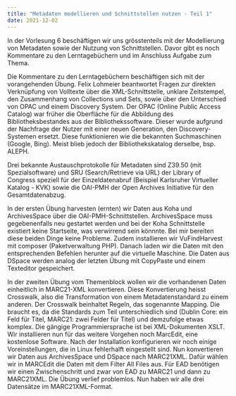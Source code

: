 ```yaml
---
title: "Metadaten modellieren und Schnittstellen nutzen - Teil 1"
date: 2021-12-02
---
```

In der Vorlesung 6 beschäftigen wir uns grösstenteils mit der Modellierung von Metadaten sowie der Nutzung von Schnittstellen. Davor gibt es noch Kommentare zu den Lerntagebüchern und im Anschluss Aufgabe zum Thema.

Die Kommentare zu den Lerntagebüchern beschäftigen sich mit der vorangehenden Übung. Felix Lohmeier beantwortet Fragen zur direkten Verknüpfung von Volltexte über die XML-Schnittstelle, unklare Zeitstempel, den Zusammenhang von Collections und Sets, sowie über den Unterschied von OPAC und einem Discovery System. Der OPAC (Online Public Access Catalog) war früher die Oberfläche für die Abbildung des Bibliotheksbestandes aus der Bibliothekssoftware. Dieser wurde aufgrund der Nachfrage der Nutzer mit einer neuen Generation, den Discovery-Systemen ersetzt. Diese funktionieren wie die bekannten Suchmaschinen (Google, Bing). Meist blieb jedoch der Bibliothekskatalog derselbe, bsp. ALEPH. 

Drei bekannte Austauschprotokolle für Metadaten sind Z39.50 (mit Spezialsoftware) und SRU (Search/Retrieve via URL) der Library of Congress speziell für der Einzeldatenabruf (Beispiel Karlsruher Virtueller Katalog - KVK) sowie die OAI-PMH der Open Archives Initiative für den Gesamtdatenabzug. 

In der ersten Übung harvesten (ernten) wir Daten aus Koha und ArchivesSpace über die OAI-PMH-Schnittstellen. ArchivesSpace muss gegebenenfalls neu gestartet werden und bei der Koha Schnittstelle existiert keine Startseite, was verwirrend sein könnnte. Bei mir bereiten diese beiden Dinge keine Probleme. Zudem installieren wir VuFindHarvest mit composer (Paketverwaltung PHP). Danach laden wir die Daten mit den entsprechenden Befehlen herunter auf die virtuelle Maschine. Die Daten aus DSpace werden analog der letzten Übung mit CopyPaste und einem Texteditor gespeichert. 

In der zweiten Übung vom Themenblock wollen wir die vorhandenen Daten einheitlich in MARC21-XML konvertieren. Diese Konvertierung heisst Crosswalk, also die Transformation von einem Metadatenstandard zu einem anderen. Der Crosswalk beinhaltet Regeln, das sogenannte Mapping. Die braucht es, da die Standards zum Teil unterschiedlich sind (Dublin Core: ein Feld für Titel, MARC21: zwei Felder für Titel) und demzufolge etwas komplex. Die gängige Programmiersprache ist bei XML-Dokumenten XSLT. Wir installieren nun für das weitere Vorgehen noch MarcEdit, eine kostenlose Software. Nach der Installation konfigurieren wir noch einige Voreinstellungen, die in Linux fehlerhalft eingestellt sind. Nun konvertieren wir Daten aus ArchivesSpace und DSpace nach MARC21XML. Dafür wählen wir in MARCEdit die Daten mit dem Filter All Files aus. Für EAD benötigen wir einen Zwischenschritt und zwar von EAD zu MARC21 und dann zu MARC21XML. Die Übung verlief problemlos. Nun haben wir alle drei Datensätze im MARC21XML-Format. 
